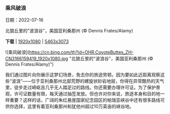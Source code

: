 ### 乘风破浪

日期：2022-07-16

北狼丘里的"波浪谷"，美国亚利桑那州 (© Dennis Frates/Alamy)

**下载**  |  [1920x1080](https://cn.bing.com/th?id=OHR.CoyoteButtes_ZH-CN3166159419_1920x1080.jpg)  |  [5463x3073](https://cn.bing.com/th?id=OHR.CoyoteButtes_ZH-CN3166159419_UHD.jpg)

![乘风破浪](https://cn.bing.com/th?id=OHR.CoyoteButtes_ZH-CN3166159419_1920x1080.jpg "北狼丘里的"波浪谷"，美国亚利桑那州 (© Dennis Frates/Alamy)")

我们通过图片向你展示这梦幻场景，免去你的旅途劳顿。因为要如此近距离观察这些“波浪”——位于亚利桑那州北部荒野的螺旋状砂岩地层，你得在异常酷热的天气里，徒步走过崎岖且几乎无人踏足过的路线。你还需要办理许可证。为了保护景观，许可证数量有限，每天通过抽签发放。但也许对你来说，旅途本身和目的地一样重要？这样的话，广阔的朱红悬崖国家纪念园区的帕瑞亚峡谷中还有很多路线可供你选择，这里有着亚利桑那州和犹他州超过10万英亩的峡谷地。
